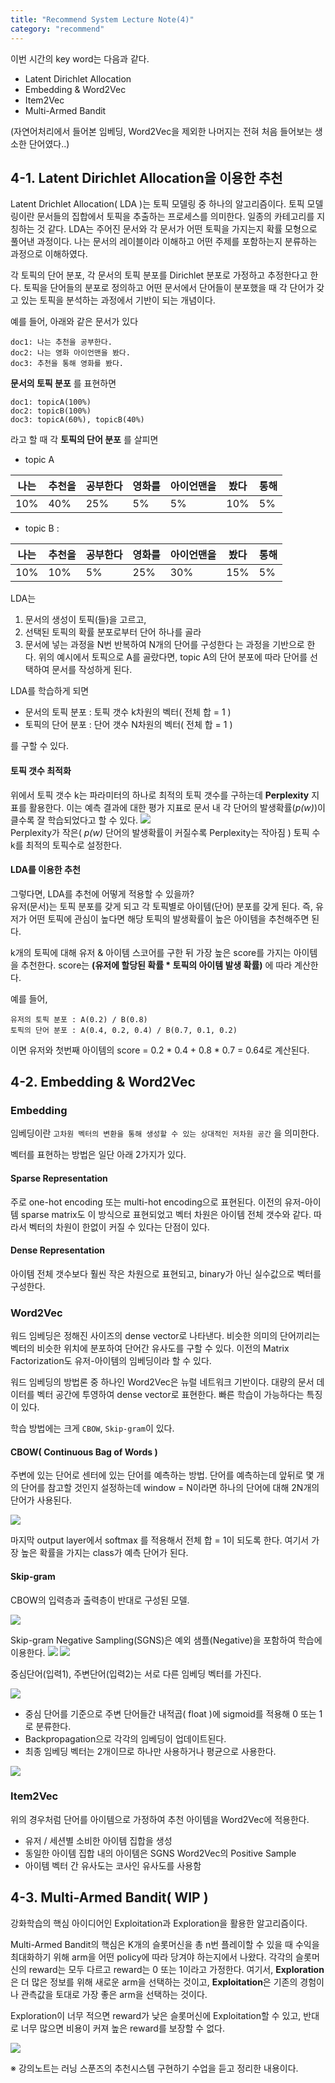 ```yaml
---
title: "Recommend System Lecture Note(4)"
category: "recommend"
---
```

이번 시간의 key word는 다음과 같다.
- Latent Dirichlet Allocation
- Embedding & Word2Vec
- Item2Vec
- Multi-Armed Bandit
 
 (자연어처리에서 들어본 임베딩, Word2Vec을 제외한 나머지는 전혀 처음 들어보는 생소한 단어였다..)


## 4-1. Latent Dirichlet Allocation을 이용한 추천

 Latent Drichlet Allocation( LDA )는 토픽 모델링 중 하나의 알고리즘이다. 토픽 모델링이란 문서들의 집합에서 토픽을 추출하는 프로세스를 의미한다. 일종의 카테고리를 지칭하는 것 같다. LDA는 주어진 문서와 각 문서가 어떤 토픽을 가지는지 확률 모형으로 풀어낸 과정이다. 나는 문서의 레이블이라 이해하고 어떤 주제를 포함하는지 분류하는 과정으로 이해하였다.

 각 토픽의 단어 분포, 각 문서의 토픽 분포를 Dirichlet 분포로 가정하고 추정한다고 한다. 토픽을 단어들의 분포로 정의하고 어떤 문서에서 단어들이 분포했을 때 각 단어가 갖고 있는 토픽을 분석하는 과정에서 기반이 되는 개념이다. 

 예를 들어, 아래와 같은 문서가 있다
 ```
 doc1: 나는 추천을 공부한다.
 doc2: 나는 영화 아이언맨을 봤다.
 doc3: 추천을 통해 영화를 봤다.
 ```

 **문서의 토픽 분포** 를 표현하면
 ```
 doc1: topicA(100%)
 doc2: topicB(100%)
 doc3: topicA(60%), topicB(40%)
 ```
 라고 할 때 각 **토픽의 단어 분포** 를 살피면

 - topic A

 |나는|추천을|공부한다|영화를|아이언맨을|봤다|통해|
 |---|---|---|---|---|---|---|
 |10% | 40%|25% |5% |5%  |10%|5%|

 - topic B :

 |나는|추천을|공부한다|영화를|아이언맨을|봤다|통해|
 |---|---|---|---|---|---|---|
 |10% | 10%|5% |25% |30%  |15%|5%|

 LDA는
 1. 문서의 생성이 토픽(들)을 고르고, 
 2. 선택된 토픽의 확률 분포로부터 단어 하나를 골라 
 3. 문서에 넣는 과정을 N번 반복하여 N개의 단어를 구성한다
 는 과정을 기반으로 한다.
 위의 예시에서 토픽으로 A를 골랐다면, topic A의 단어 분포에 따라 단어를 선택하여 문서를 작성하게 된다. 

LDA를 학습하게 되면 
- 문서의 토픽 분포 : 토픽 갯수 k차원의 벡터( 전체 합 = 1 )
- 토픽의 단어 분포 : 단어 갯수 N차원의 벡터( 전체 합 = 1 )

를 구할 수 있다. 

#### 토픽 갯수 최적화
위에서 토픽 갯수 k는 파라미터의 하나로 최적의 토픽 갯수를 구하는데 **Perplexity** 지표를 활용한다.
이는 예측 결과에 대한 평가 지표로 문서 내 각 단어의 발생확률(*p(w)*)이 클수록 잘 학습되었다고 할 수 있다. 
![](https://blog.kakaocdn.net/dn/l1QGQ/btqENYWlQ4F/OdYveFufnRw7FJZ1uiK8Qk/img.png)  
Perplexity가 작은( *p(w)* 단어의 발생확률이 커질수록 Perplexity는 작아짐 ) 토픽 수 k를 최적의 토픽수로 설정한다.

#### LDA를 이용한 추천
그렇다면, LDA를 추천에 어떻게 적용할 수 있을까?  
유저(문서)는 토픽 분포를 갖게 되고 각 토픽별로 아이템(단어) 분포를 갖게 된다.
즉, 유저가 어떤 토픽에 관심이 높다면 해당 토픽의 발생확률이 높은 아이템을 추천해주면 된다.

k개의 토픽에 대해 유저 & 아이템 스코어를 구한 뒤 가장 높은 score를 가지는 아이템을 추천한다. 
score는 **(유저에 할당된 확률 * 토픽의 아이템 발생 확률)** 에 따라 계산한다.

예를 들어, 
```
유저의 토픽 분포 : A(0.2) / B(0.8)  
토픽의 단어 분포 : A(0.4, 0.2, 0.4) / B(0.7, 0.1, 0.2)
```
이면 유저와 첫번째 아이템의 score = 0.2 * 0.4 + 0.8 * 0.7 = 0.64로 계산된다.

## 4-2. Embedding & Word2Vec

### Embedding 
임베딩이란
`고차원 벡터의 변환을 통해 생성할 수 있는 상대적인 저차원 공간`
을 의미한다.

벡터를 표현하는 방법은 일단 아래 2가지가 있다.  
#### Sparse Representation
주로 one-hot encoding 또는 multi-hot encoding으로 표현된다. 이전의 유저-아이템 sparse matrix도 이 방식으로 표현되었고 벡터 차원은 아이템 전체 갯수와 같다. 따라서 벡터의 차원이 한없이 커질 수 있다는 단점이 있다.
#### Dense Representation
아이템 전체 갯수보다 훨씬 작은 차원으로 표현되고, binary가 아닌 실수값으로 벡터를 구성한다. 

### Word2Vec
워드 임베딩은 정해진 사이즈의 dense vector로 나타낸다.
비슷한 의미의 단어끼리는 벡터의 비슷한 위치에 분포하여 단어간 유사도를 구할 수 있다. 
이전의 Matrix Factorization도 유저-아이템의 임베딩이라 할 수 있다.  

워드 임베딩의 방법론 중 하나인 Word2Vec은 뉴럴 네트워크 기반이다. 대량의 문서 데이터를 벡터 공간에 투영하여 dense vector로 표현한다. 빠른 학습이 가능하다는 특징이 있다.  

학습 방법에는 크게 `CBOW`, `Skip-gram`이 있다.

#### CBOW( Continuous Bag of Words )
주변에 있는 단어로 센터에 있는 단어를 예측하는 방법. 단어를 예측하는데 앞뒤로 몇 개의 단어를 참고할 것인지 설정하는데 window = N이라면 하나의 단어에 대해 2N개의 단어가 사용된다. 

![](https://lilianweng.github.io/lil-log/assets/images/word2vec-skip-gram.png)

마지막 output layer에서 softmax 를 적용해서 전체 합 = 1이 되도록 한다. 여기서 가장 높은 확률을 가지는 class가 예측 단어가 된다. 

#### Skip-gram
CBOW의 입력층과 출력층이 반대로 구성된 모델.

![](https://i.imgur.com/c4sUimp.png)

Skip-gram Negative Sampling(SGNS)은 예외 샘플(Negative)을 포함하여 학습에 이용한다. 
![](https://blog.kakaocdn.net/dn/we1Qu/btq5oqABzkA/FkSywLtf8whWS9RauKK2c1/img.png) ![](https://wikidocs.net/images/page/69141/%EA%B7%B8%EB%A6%BC4.PNG)


중심단어(입력1), 주변단어(입력2)는 서로 다른 임베딩 벡터를 가진다. 

![](https://wikidocs.net/images/page/69141/%EA%B7%B8%EB%A6%BC5.PNG)

- 중심 단어를 기준으로 주변 단어들간 내적곱( float )에 sigmoid를 적용해 0 또는 1로 분류한다. 
- Backpropagation으로 각각의 임베딩이 업데이트된다.
- 최종 임베딩 벡터는 2개이므로 하나만 사용하거나 평균으로 사용한다. 

![](https://wikidocs.net/images/page/69141/%EA%B7%B8%EB%A6%BC7.PNG)

### Item2Vec
위의 경우처럼 단어를 아이템으로 가정하여 추천 아이템을 Word2Vec에 적용한다. 
- 유저 / 세션별 소비한 아이템 집합을 생성
- 동일한 아이템 집합 내의 아이템은 SGNS Word2Vec의 Positive Sample
- 아이템 벡터 간 유사도는 코사인 유사도를 사용함

## 4-3. Multi-Armed Bandit( WIP )
강화학습의 핵심 아이디어인 Exploitation과 Exploration을 활용한 알고리즘이다.

Multi-Armed Bandit의 핵심은 K개의 슬롯머신을 총 n번 플레이할 수 있을 때 수익을 최대화하기 위해 arm을 어떤 policy에 따라 당겨야 하는지에서 나왔다. 각각의 슬롯머신의 reward는 모두 다르고 reward는 0 또는 1이라고 가정한다. 여기서,
**Exploration**은 더 많은 정보를 위해 새로운 arm을 선택하는 것이고, **Exploitation**은 기존의 경험이나 관측값을 토대로 가장 좋은 arm을 선택하는 것이다. 

Exploration이 너무 적으면 reward가 낮은 슬롯머신에 Exploitation할 수 있고, 반대로 너무 많으면 비용이 커져 높은 reward를 보장할 수 없다.

![](https://image.slidesharecdn.com/multi-armedbandit-180327143323/95/multi-armed-bandit-8-638.jpg?cb=1522161257)


※ 강의노트는 러닝 스푼즈의 추천시스템 구현하기 수업을 듣고 정리한 내용이다. 